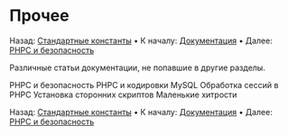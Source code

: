 # Прочее

Назад: [Стандартные константы](https://easy-phpc.github.io/manual/api/constants/) • К началу: [Документация](https://easy-phpc.github.io/manual/) • Далее: [PHPC и безопасность](https://easy-phpc.github.io/manual/miscells/security/)

Различные статьи документации, не попавшие в другие разделы.

PHPC и безопасность
PHPC и кодировки MySQL
Обработка сессий в PHPC
Установка сторонних скриптов
Маленькие хитрости

Назад: [Стандартные константы](https://easy-phpc.github.io/manual/api/constants/) • К началу: [Документация](https://easy-phpc.github.io/manual/) • Далее: [PHPC и безопасность](https://easy-phpc.github.io/manual/miscells/security/)